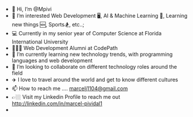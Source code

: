 - 👋 Hi, I’m @Mpivi
- 👀 I’m interested Web Development 🖥️, AI & Machine Learning 🤖, Learning new things 🆕, Sports🏂, etc..;
- 💻 Currently in my senior year of Computer Science at Florida International University
- 👨🏻‍💻 Web Development Alumni at CodePath
- 🌱 I’m currently learning new technology trends, with programming languages and web development 
- 🙂 I’m looking to collaborate on different technology roles around the field 
- ✈️ I love to travel around the world and get to know different cultures 
- 📫 How to reach me .... marcelj1104@gmail.com
- 👉🏼 Visit my Linkedin Profile to reach me out http://linkedin.com/in/marcel-pividal1
- 
<!---
Mpivi/Mpivi is a ✨ special ✨ repository because its `README.md` (this file) appears on your GitHub profile.
You can click the Preview link to take a look at your changes.
--->
